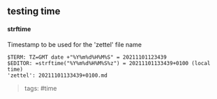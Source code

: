## testing time

#### strftime
Timestamp to be used for the 'zettel' file name


    $TERM: TZ=GMT date +"%Y%m%d%H%M%S" = 20211101123439
    $EDITOR: =strftime("%Y%m%d%H%M%S%z") = 20211101133439+0100 (local time)
    'zettel': 20211101133439+0100.md


> tags: #time

